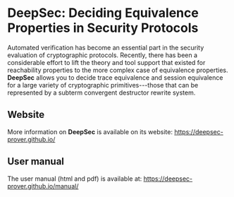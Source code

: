 # DeepSec: Deciding Equivalence Properties in Security Protocols

Automated verification has become an essential part in the security evaluation of cryptographic protocols. Recently, there has been a considerable effort to lift the theory and tool support that existed for reachability properties to the more complex case of equivalence properties. **DeepSec** allows you to decide trace equivalence and session equivalence for a large variety of cryptographic primitives---those that can be represented by a subterm convergent destructor rewrite system.


## Website

More information on **DeepSec** is available on its website: https://deepsec-prover.github.io/

## User manual

The user manual (html and pdf) is available at: https://deepsec-prover.github.io/manual/

